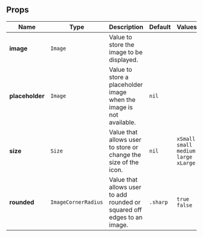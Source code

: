 ## Props
| Name | Type | Description | Default | Values |
| --- | ----------- | --------- | --------- | --------- |
| **image** | `Image` | Value to store the image to be displayed. |||
| **placeholder** | `Image ` | Value to store a placeholder image when the image is not available. | `nil` ||
| **size** | `Size` | Value that allows user to store or change the size of the icon.| `nil` | `xSmall` `small` `medium` `large` `xLarge`|
| **rounded** | `ImageCornerRadius` | Value that allows user to add rounded or squared off edges to an image.| `.sharp` | `true` `false`|
